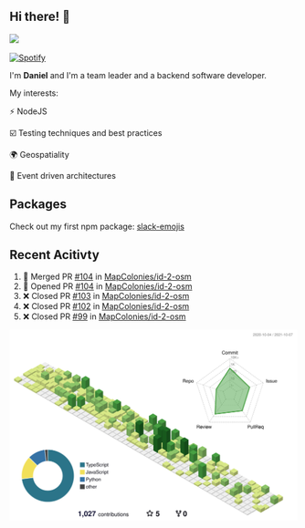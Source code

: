 ## Hi there! 👋

<p>
  <img src="https://github-readme-stats.vercel.app/api?username=syncush&theme=tokyonight">
</p>

[![Spotify](https://novatorem-rust.vercel.app/api/spotify)](https://open.spotify.com/user/syncush)

I'm **Daniel** and I'm a team leader and a backend software developer.

My interests:

⚡ NodeJS

☑️ Testing techniques and best practices

🌍 Geospatiality

🧠 Event driven architectures

## Packages
Check out my first npm package: [slack-emojis](https://www.npmjs.com/package/slack-emojis)

## Recent Acitivty
<!--START_SECTION:activity-->
1. 🎉 Merged PR [#104](https://github.com/MapColonies/id-2-osm/pull/104) in [MapColonies/id-2-osm](https://github.com/MapColonies/id-2-osm)
2. 💪 Opened PR [#104](https://github.com/MapColonies/id-2-osm/pull/104) in [MapColonies/id-2-osm](https://github.com/MapColonies/id-2-osm)
3. ❌ Closed PR [#103](https://github.com/MapColonies/id-2-osm/pull/103) in [MapColonies/id-2-osm](https://github.com/MapColonies/id-2-osm)
4. ❌ Closed PR [#102](https://github.com/MapColonies/id-2-osm/pull/102) in [MapColonies/id-2-osm](https://github.com/MapColonies/id-2-osm)
5. ❌ Closed PR [#99](https://github.com/MapColonies/id-2-osm/pull/99) in [MapColonies/id-2-osm](https://github.com/MapColonies/id-2-osm)
<!--END_SECTION:activity-->

![contrib](./profile-3d-contrib/profile-green-animate.svg)
